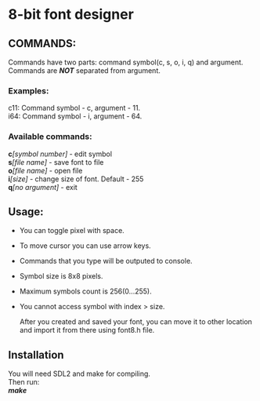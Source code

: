 8-bit font designer
===================

## COMMANDS:
  Commands have two parts: command symbol(c, s, o, i, q) and argument.  
  Commands are **_NOT_** separated from argument.  

###	Examples:
  c11: Command symbol - c, argument - 11.  
  i64: Command symbol - i, argument - 64.  

### Available commands:
  __c__*[symbol number]* - edit symbol  
  __s__*[file name]* - save font to file  
  __o__*[file name]* - open file  
  __i__*[size]* - change size of font. Default - 255  
  __q__*[no argument]* - exit  

## Usage:
* You can toggle pixel with space.
* To move cursor you can use arrow keys.
* Commands that you type will be outputed to console.
* Symbol size is 8x8 pixels.
* Maximum symbols count is 256(0...255).
* You cannot access symbol with index > size.

  After you created and saved your font, you can move it to other location and import it from there using font8.h file.  


## Installation
  You will need SDL2 and make for compiling.  
  Then run:  
  __*make*__
  
